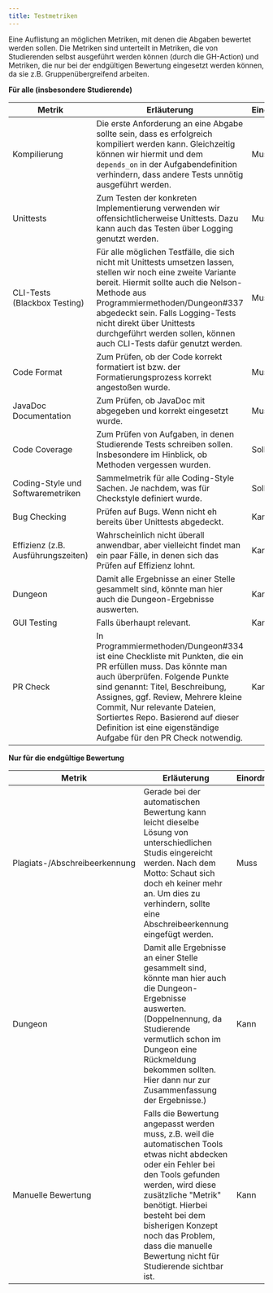 ```yaml
---
title: Testmetriken
---
```


Eine Auflistung an möglichen Metriken, mit denen die Abgaben bewertet werden sollen. Die Metriken sind unterteilt in Metriken, die von Studierenden selbst ausgeführt werden können (durch die GH-Action) und Metriken, die nur bei der endgültigen Bewertung eingesetzt werden können, da sie z.B. Gruppenübergreifend arbeiten.

**Für alle (insbesondere Studierende)**

|Metrik|Erläuterung|Einordnung|Tool|
|--|--|--|--|
|Kompilierung|Die erste Anforderung an eine Abgabe sollte sein, dass es erfolgreich kompiliert werden kann. Gleichzeitig können wir hiermit und dem `depends_on` in der Aufgabendefinition verhindern, dass andere Tests unnötig ausgeführt werden.|Muss|javac|
|Unittests|Zum Testen der konkreten Implementierung verwenden wir offensichtlicherweise Unittests. Dazu kann auch das Testen über Logging genutzt werden.|Muss|[JUnit](https://junit.org/junit5/) / [JGrade](https://github.com/espertus/jgrade)|
|CLI-Tests (Blackbox Testing)|Für alle möglichen Testfälle, die sich nicht mit Unittests umsetzen lassen, stellen wir noch eine zweite Variante bereit. Hiermit sollte auch die Nelson-Methode aus Programmiermethoden/Dungeon#337 abgedeckt sein. Falls Logging-Tests nicht direkt über Unittests durchgeführt werden sollen, können auch CLI-Tests dafür genutzt werden.|Muss|(noch offen) / [JGrade](https://github.com/espertus/jgrade)|
|Code Format|Zum Prüfen, ob der Code korrekt formatiert ist bzw. der Formatierungsprozess korrekt angestoßen wurde.|Muss|[Spotless](https://github.com/diffplug/spotless)|
|JavaDoc Documentation|Zum Prüfen, ob JavaDoc mit abgegeben und korrekt eingesetzt wurde.|Muss|[Checkstyle](https://checkstyle.sourceforge.io/)|
|Code Coverage|Zum Prüfen von Aufgaben, in denen Studierende Tests schreiben sollen. Insbesondere im Hinblick, ob Methoden vergessen wurden.|Sollte|[https://emma.sourceforge.net/intro.html](https://emma.sourceforge.net/intro.html)|
|Coding-Style und Softwaremetriken|Sammelmetrik für alle Coding-Style Sachen. Je nachdem, was für Checkstyle definiert wurde.|Sollte|[Checkstyle](https://checkstyle.sourceforge.io/) (alternativ [PMD](https://pmd.github.io/))|
|Bug Checking|Prüfen auf Bugs. Wenn nicht eh bereits über Unittests abgedeckt.|Kann|[SpotBugs](https://spotbugs.github.io/)|
|Effizienz (z.B. Ausführungszeiten)|Wahrscheinlich nicht überall anwendbar, aber vielleicht findet man ein paar Fälle, in denen sich das Prüfen auf Effizienz lohnt.|Kann|(offen)|
|Dungeon|Damit alle Ergebnisse an einer Stelle gesammelt sind, könnte man hier auch die Dungeon-Ergebnisse auswerten.|Kann|(eigene Anwendung)|
|GUI Testing|Falls überhaupt relevant.|Kann|(offen)|
|PR Check|In Programmiermethoden/Dungeon#334 ist eine Checkliste mit Punkten, die ein PR erfüllen muss. Das könnte man auch überprüfen. Folgende Punkte sind genannt: Titel, Beschreibung, Assignes, ggf. Review, Mehrere kleine Commit, Nur relevante Dateien, Sortiertes Repo. Basierend auf dieser Definition ist eine eigenständige Aufgabe für den PR Check notwendig.|Kann|(offen)|

**Nur für die endgültige Bewertung**

|Metrik|Erläuterung|Einordnung|Tool|
|--|--|--|--|
|Plagiats-/Abschreibeerkennung|Gerade bei der automatischen Bewertung kann leicht dieselbe Lösung von unterschiedlichen Studis eingereicht werden. Nach dem Motto: Schaut sich doch eh keiner mehr an. Um dies zu verhindern, sollte eine Abschreibeerkennung eingefügt werden.|Muss|JPlag|
|Dungeon|Damit alle Ergebnisse an einer Stelle gesammelt sind, könnte man hier auch die Dungeon-Ergebnisse auswerten. (Doppelnennung, da Studierende vermutlich schon im Dungeon eine Rückmeldung bekommen sollten. Hier dann nur zur Zusammenfassung der Ergebnisse.)|Kann|(eigene Anwendung)|
|Manuelle Bewertung|Falls die Bewertung angepasst werden muss, z.B. weil die automatischen Tools etwas nicht abdecken oder ein Fehler bei den Tools gefunden werden, wird diese zusätzliche "Metrik" benötigt. Hierbei besteht bei dem bisherigen Konzept noch das Problem, dass die manuelle Bewertung nicht für Studierende sichtbar ist.|Kann|(offen)|

